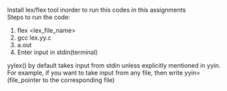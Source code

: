 Install lex/flex tool inorder to run this codes in this assignments <br>
Steps to run the code:
1) flex <lex_file_name>
2) gcc lex.yy.c
3) a.out 
4) Enter input in stdin(terminal) <br>
<p>yylex() by default takes input from stdin unless explicitly mentioned in yyin. <br>
For example, if you want to take input from any file, then write yyin=(file_pointer to the corresponding file)
</p>
